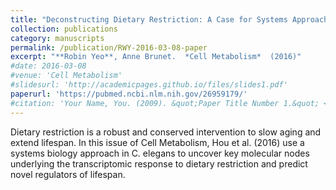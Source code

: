 ```yaml
---
title: "Deconstructing Dietary Restriction: A Case for Systems Approaches in Aging"
collection: publications
category: manuscripts
permalink: /publication/RWY-2016-03-08-paper
excerpt: "**Robin Yeo**, Anne Brunet.  *Cell Metabolism*  (2016)"
#date: 2016-03-08
#venue: 'Cell Metabolism'
#slidesurl: 'http://academicpages.github.io/files/slides1.pdf'
paperurl: 'https://pubmed.ncbi.nlm.nih.gov/26959179/'
#citation: 'Your Name, You. (2009). &quot;Paper Title Number 1.&quot; <i>Journal 1</i>. 1(1).'
---
```


Dietary restriction is a robust and conserved intervention to slow aging and extend lifespan. In this issue of Cell Metabolism, Hou et al. (2016) use a systems biology approach in C. elegans to uncover key molecular nodes underlying the transcriptomic response to dietary restriction and predict novel regulators of lifespan.
	